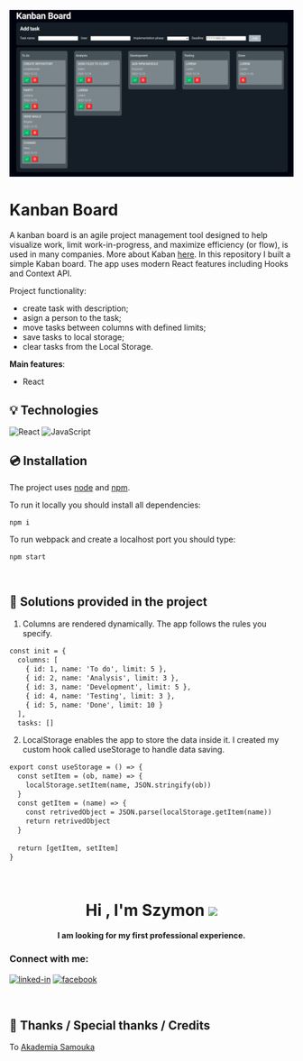 ![Kanban](./public/screen.png)


# Kanban Board

A kanban board is an agile project management tool designed to help visualize work, limit work-in-progress, and maximize efficiency (or flow), is used in many companies. More about Kaban [here](https://kanbanblog.com/explained/). In this repository I built a simple Kaban board. The app uses modern React features including Hooks and Context API.


Project functionality: 
- create task with description;
- asign a person to the task;
- move tasks between columns with defined limits; 
- save tasks to local storage;
- clear tasks from the Local Storage.

**Main features**:
- React
&nbsp;
 
## 💡 Technologies

![React](https://img.shields.io/badge/react-%2320232a.svg?style=for-the-badge&logo=react&logoColor=%2361DAFB)
![JavaScript](https://img.shields.io/badge/javascript-%23323330.svg?style=for-the-badge&logo=javascript&logoColor=%23F7DF1E)
&nbsp;
 
## 💿 Installation

The project uses [node](https://nodejs.org/en/) and [npm](https://www.npmjs.com/). 
&nbsp;

To run it locally you should install all dependencies:

    npm i

To run webpack and create a localhost port you should type:

    npm start


&nbsp;

## 🤔 Solutions provided in the project

1. Columns are rendered dynamically. The app follows the rules you specify.
```
const init = {
  columns: [
    { id: 1, name: 'To do', limit: 5 },
    { id: 2, name: 'Analysis', limit: 3 },
    { id: 3, name: 'Development', limit: 5 },
    { id: 4, name: 'Testing', limit: 3 },
    { id: 5, name: 'Done', limit: 10 }
  ],
  tasks: []
```

2. LocalStorage enables the app to store the data inside it. I created my custom hook called useStorage to handle data saving. 
```
export const useStorage = () => {
  const setItem = (ob, name) => {
    localStorage.setItem(name, JSON.stringify(ob))
  }
  const getItem = (name) => {
    const retrivedObject = JSON.parse(localStorage.getItem(name))
    return retrivedObject
  }

  return [getItem, setItem]
}

```
&nbsp;
 
<h1 align="center">Hi , I'm Szymon <img src="https://media.giphy.com/media/hvRJCLFzcasrR4ia7z/giphy.gif" width="35"></h1>
<h4 align="center">I am looking for my first professional experience.</h4>

 <h3>Connect with me:</h3>

[<img align="center" alt="linked-in" src="https://img.shields.io/badge/linkedin-%230077B5.svg?&style=for-the-badge&logo=linkedin&logoColor=white" />](https://www.linkedin.com/in/sludwikowski) 
[<img align="center" alt="facebook" src="https://img.shields.io/badge/facebook-%231877F2.svg?&style=for-the-badge&logo=facebook&logoColor=white" />](https://www.facebook.com/szymonludwikowskii/)


&nbsp;

## 👏 Thanks / Special thanks / Credits

To  [Akademia Samouka](https://akademiasamouka.pl/) 
